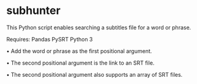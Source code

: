 # subhunter

This Python script enables searching a subtitles file for a word or phrase. 

Requires: 
Pandas
PySRT
Python 3

• Add the word or phrase as the first positional argument. 

• The second positional argument is the link to an SRT file. 

• The second positional argument also supports an array of SRT files. 

